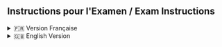 ## Instructions pour l'Examen / Exam Instructions


<details>
<summary>🇫🇷 Version Française</summary>

### Examen MLOps : Déploiement Avancé avec Nginx 🚀

#### Contexte

Pour cet examen, vous allez mettre en œuvre une architecture MLOps robuste et sécurisée. Le cœur du projet est d'utiliser Nginx comme une API Gateway pour servir un modèle de Machine Learning via une API FastAPI. Vous devrez non seulement rendre le service fonctionnel, mais aussi implémenter des fonctionnalités avancées essentielles en production : scalabilité, sécurité, et stratégies de déploiement modernes.

#### Objectifs du Projet

Votre mission est de configurer une architecture conteneurisée complète qui remplit les objectifs suivants :

1.  **Proxy Inverse (Reverse Proxy)** : Nginx doit agir comme le seul point d'entrée et router le trafic vers les services API appropriés.

2.  **Équilibrage de Charge (Load Balancing)** : L'API principale (`api-v1`) doit être déployée en plusieurs instances (3 répliques) pour garantir la haute disponibilité et la répartition de la charge.

3.  **Sécurité HTTPS** : Toutes les communications externes doivent être chiffrées via HTTPS. Vous générerez des certificats auto-signés pour cela. Le trafic HTTP simple devra être automatiquement redirigé vers HTTPS.

4.  **Contrôle d'Accès** : L'accès au point de terminaison de prédiction (`/predict`) doit être protégé par une authentification basique (nom d'utilisateur / mot de passe).

5.  **Limitation de Débit (Rate Limiting)** : Pour protéger l'API contre les surcharges, l'endpoint `/predict` doit limiter le nombre de requêtes (ex: 10 requêtes/seconde par IP).

6.  **A/B Testing** : Vous déploierez deux versions de l'API.
    *   `api-v1` : La version standard.
    *   `api-v2` : Une version "debug" qui retourne des informations supplémentaires.
    *   Nginx devra router le trafic vers `api-v2` **uniquement si** la requête contient l'en-tête HTTP `X-Experiment-Group: debug`. Sinon, le trafic doit aller vers `api-v1`.

7.  **Monitoring (Bonus)** : Mettre en place une stack de monitoring avec Prometheus et Grafana pour collecter et visualiser les métriques de Nginx.

#### Architecture Cible

Le schéma suivant illustre l'architecture complète que vous devez construire. Nginx sert de passerelle centrale, gérant le trafic vers les différentes versions de l'API et exposant les métriques pour le monitoring.

```mermaid
graph TD
    subgraph "Utilisateur"
        U[Client] -->|Requête HTTPS| N
    end

    subgraph "Infrastructure Conteneurisée (Docker)"
        N[Nginx Gateway] -->|Load Balancing| V1
        N -->|"A/B Test (Header)"| V2

        subgraph "API v1 (Scalée)"
            V1[Upstream: api-v1]
            V1_1[Replica 1]
            V1_2[Replica 2]
            V1_3[Replica 3]
            V1 --- V1_1
            V1 --- V1_2
            V1 --- V1_3
        end

        subgraph "API v2 (Debug)"
            V2[Upstream: api-v2]
        end

        subgraph "Stack de Monitoring"
            N -->|/nginx_status| NE[Nginx Exporter]
            NE -->|Métriques| P[Prometheus]
            P -->|Source de données| G[Grafana]
            U_Grafana[Admin] -->|Consulte Dashboards| G
        end
    end

    style N fill:#269539,stroke:#333,stroke-width:2px,color:#fff
    style G fill:#F46800,stroke:#333,stroke-width:2px,color:#fff
    style P fill:#E6522C,stroke:#333,stroke-width:2px,color:#fff
```

#### Structure Cible du Projet

Voici l'arborescence de fichiers que vous devez obtenir à la fin :

```sh
. 
├── Makefile
├── README.md
├── README_student.md
├── data
│   └── tweet_emotions.csv
├── deployments
│   ├── nginx
│   │   ├── Dockerfile
│   │   ├── certs
│   │   │   ├── nginx.crt
│   │   │   └── nginx.key
│   │   └── nginx.conf
│   └── prometheus
│       └── prometheus.yml
├── docker-compose.yml
├── model
│   └── model.joblib
├── src
│   ├── api
│   │   ├── requirements.txt
│   │   ├── v1
│   │   │   ├── Dockerfile
│   │   │   └── main.py
│   │   └── v2
│   │       ├── Dockerfile
│   │       └── main.py
│   └── gen_model.py
└── tests
    └── run_tests.sh
```

#### Livrables

Vous devez soumettre une archive `.zip` ou `.tar.gz` contenant l'intégralité de votre projet, incluant :

-   **Tous les `Dockerfiles`** nécessaires pour construire les images de vos services.
-   Le fichier **`docker-compose.yml`** orchestrant tous les services (Nginx, api-v1, api-v2, monitoring).
-   Le fichier **`nginx.conf`** complet avec toutes les directives requises.
-   Les fichiers de configuration et de sécurité (`.htpasswd`, certificats SSL, `prometheus.yml`).
-   Le code source des deux versions de l'API.
-   Un **`Makefile`** avec des commandes claires pour `start-project`, `stop-project`, et `test`.
-   Un script de test (`tests/run_tests.sh`) qui valide automatiquement les fonctionnalités clés.

#### Critères d'Évaluation

**Important :** La validation finale de votre projet se fera en exécutant la commande `make test`. Celle-ci doit s'exécuter sans erreur et tous les tests doivent passer avec succès.

-   **Fonctionnalité** : Toutes les fonctionnalités (de 1 à 6) sont implémentées et fonctionnent correctement.
-   **Qualité du Code** : Les fichiers de configuration (`nginx.conf`, `docker-compose.yml`) sont clairs, commentés si nécessaire, et bien structurés.
-   **Reproductibilité** : Le projet peut être lancé sans erreur avec `make start-project`.
-   **Automatisation** : Le `Makefile` et le script de test sont efficaces et permettent de valider le projet facilement.
-   **Clarté de la Documentation** : Le `README.md` principal explique clairement l'architecture et l'utilisation du projet.

Bon courage ! 🚀

</details>

<details>
<summary>🇬🇧 English Version</summary>

### MLOps Exam: Advanced Deployment with Nginx 🚀

#### Context

For this exam, you will implement a robust and secure MLOps architecture. The core of the project is to use Nginx as an API Gateway to serve a Machine Learning model via a FastAPI API. You will not only make the service functional but also implement advanced features essential for production: scalability, security, and modern deployment strategies.

#### Project Objectives

Your mission is to set up a complete containerized architecture that meets the following objectives:

1.  **Reverse Proxy**: Nginx must act as the single point of entry and route traffic to the appropriate API services.

2.  **Load Balancing**: The main API (`api-v1`) must be deployed in multiple instances (3 replicas) to ensure high availability and load distribution.

3.  **HTTPS Security**: All external communications must be encrypted via HTTPS. You will generate self-signed certificates for this purpose. Plain HTTP traffic must be automatically redirected to HTTPS.

4.  **Access Control**: Access to the prediction endpoint (`/predict`) must be protected by basic authentication (username/password).

5.  **Rate Limiting**: To protect the API from overload, the `/predict` endpoint must limit the number of requests (e.g., 10 requests/second per IP).

6.  **A/B Testing**: You will deploy two versions of the API.
    *   `api-v1`: The standard version.
    *   `api-v2`: A "debug" version that returns additional information.
    *   Nginx must route traffic to `api-v2` **only if** the request contains the `X-Experiment-Group: debug` HTTP header. Otherwise, traffic should be routed to `api-v1`.

7.  **Monitoring (Bonus)**: Set up a monitoring stack with Prometheus and Grafana to collect and visualize Nginx metrics.

#### Target Architecture

The following diagram illustrates the complete architecture you need to build. Nginx acts as a central gateway, managing traffic to the different API versions and exposing metrics for monitoring.

```mermaid
graph TD
    subgraph "User"
        U[Client] -->|HTTPS Request| N
    end

    subgraph "Containerized Infrastructure (Docker)"
        N[Nginx Gateway] -->|Load Balancing| V1
        N -->|"A/B Test (Header)"| V2

        subgraph "API v1 (Scaled)"
            V1[Upstream: api-v1]
            V1_1[Replica 1]
            V1_2[Replica 2]
            V1_3[Replica 3]
            V1 --- V1_1
            V1 --- V1_2
            V1 --- V1_3
        end

        subgraph "API v2 (Debug)"
            V2[Upstream: api-v2]
        end

        subgraph "Monitoring Stack"
            N -->|/nginx_status| NE[Nginx Exporter]
            NE -->|Metrics| P[Prometheus]
            P -->|Data Source| G[Grafana]
            U_Grafana[Admin] -->|View Dashboards| G
        end
    end

    style N fill:#269539,stroke:#333,stroke-width:2px,color:#fff
    style G fill:#F46800,stroke:#333,stroke-width:2px,color:#fff
    style P fill:#E6522C,stroke:#333,stroke-width:2px,color:#fff
```

#### Target Project Structure

Here is the file tree you should aim to have at the end:

```sh
. 
├── Makefile
├── README.md
├── README_student.md
├── data
│   └── tweet_emotions.csv
├── deployments
│   ├── nginx
│   │   ├── Dockerfile
│   │   ├── certs
│   │   │   ├── nginx.crt
│   │   │   └── nginx.key
│   │   └── nginx.conf
│   └── prometheus
│       └── prometheus.yml
├── docker-compose.yml
├── model
│   └── model.joblib
├── src
│   ├── api
│   │   ├── requirements.txt
│   │   ├── v1
│   │   │   ├── Dockerfile
│   │   │   └── main.py
│   │   └── v2
│   │       ├── Dockerfile
│   │       └── main.py
│   └── gen_model.py
└── tests
    └── run_tests.sh
```

#### Deliverables

You must submit a `.zip` or `.tar.gz` archive containing your entire project, including:

-   **All necessary `Dockerfiles`** to build the images for your services.
-   The **`docker-compose.yml`** file orchestrating all services (Nginx, api-v1, api-v2, monitoring).
-   The complete **`nginx.conf`** file with all required directives.
-   Configuration and security files (`.htpasswd`, SSL certificates, `prometheus.yml`).
-   The source code for both API versions.
-   A **`Makefile`** with clear commands for `start-project`, `stop-project`, and `test`.
-   A test script (`tests/run_tests.sh`) that automatically validates the key features.

#### Evaluation Criteria

**Important:** The final validation of your project will be done by running the `make test` command. It must run without errors, and all tests must pass successfully.

-   **Functionality**: All features (1 through 6) are implemented and work correctly.
-   **Code Quality**: Configuration files (`nginx.conf`, `docker-compose.yml`) are clear, commented where necessary, and well-structured.
-   **Reproducibility**: The project can be launched without errors using `make start-project`.
-   **Automation**: The `Makefile` and test script are effective and allow for easy project validation.
-   **Documentation Clarity**: The main `README.md` clearly explains the project's architecture and usage.

Good luck! 🚀

</details>
